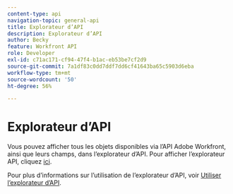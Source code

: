 ```yaml
---
content-type: api
navigation-topic: general-api
title: Explorateur d’API
description: Explorateur d’API
author: Becky
feature: Workfront API
role: Developer
exl-id: c71ac171-cf94-47f4-b1ac-eb53be7cf2d9
source-git-commit: 7a1df83c0dd7ddf7dd6cf41643ba65c5903d6eba
workflow-type: tm+mt
source-wordcount: '50'
ht-degree: 56%

---
```



# Explorateur d’API

Vous pouvez afficher tous les objets disponibles via l’API Adobe Workfront, ainsi que leurs champs, dans l’explorateur d’API. Pour afficher l’explorateur API, cliquez [ici](https://developer.adobe.com/workfront/api-explorer/).

Pour plus d’informations sur l’utilisation de l’explorateur d’API, voir [Utiliser l’explorateur d’API](../../wf-api/general/using-api-explorer.md).
